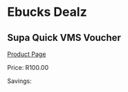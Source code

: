 
# Ebucks Dealz
## Supa Quick VMS Voucher
[Product Page](https://www.ebucks.com/web/shop/productSelected.do?prodId=158613860&catId=227677169)

Price: R100.00

Savings: 


	